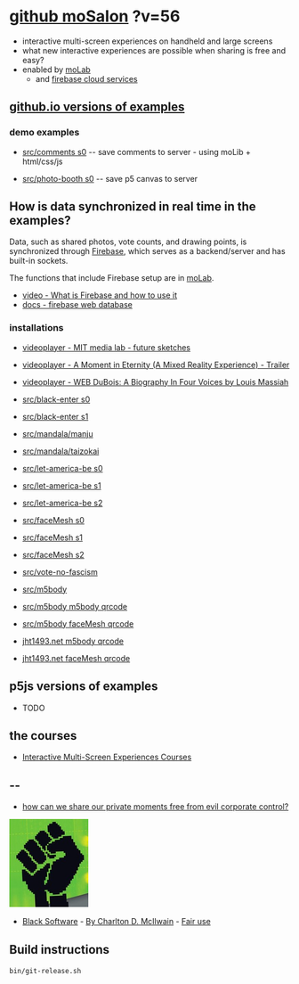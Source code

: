 # [github moSalon](https://github.com/molab-itp/moSalon) ?v=56

- interactive multi-screen experiences on handheld and large screens
- what new interactive experiences are possible when sharing is free and easy?
- enabled by [moLab](https://github.com/molab-itp/moLib)
  - and [firebase cloud services](https://firebase.google.com)

## [github.io versions of examples](https://molab-itp.github.io/moSalon?v=56)

### demo examples

- [src/comments s0](src/comments/?v=56)
  -- save comments to server - using moLib + html/css/js

- [src/photo-booth s0](src/photo-booth/?v=56)
  -- save p5 canvas to server

## How is data synchronized in real time in the examples?

Data, such as shared photos, vote counts, and drawing points, is synchronized through [Firebase](https://firebase.google.com), which serves as a backend/server and has built-in sockets.

The functions that include Firebase setup are in [moLab](https://github.com/molab-itp/moLib).

- [video - What is Firebase and how to use it](https://www.youtube.com/watch?v=p9pgI3Mg-So&list=PLl-K7zZEsYLnfwBe4WgEw9ao0J0N1LYDR&index=8)
- [docs - firebase web database](https://firebase.google.com/docs/database/web/start?hl=en&authuser=0)

### installations

- [videoplayer - MIT media lab - future sketches](src/videoplayer?playlist=xZGOQUiPuEE)
- [videoplayer - A Moment in Eternity (A Mixed Reality Experience) - Trailer](src/videoplayer?playlist=s1mo4k4bvEg)
- [videoplayer - WEB DuBois: A Biography In Four Voices by Louis Massiah](src/videoplayer?playlist=xIGJd4nP_f4)

- [src/black-enter s0](src/black-enter/?v=56&group=s0)
- [src/black-enter s1](src/black-enter/?v=56&group=s1)

- [src/mandala/manju](src/mandala/manju?v=56)
- [src/mandala/taizokai](src/mandala/taizokai?v=56)

- [src/let-america-be s0](src/let-america-be/qrcode?v=56&group=s0)
- [src/let-america-be s1](src/let-america-be/qrcode?v=56&group=s1)
- [src/let-america-be s2](src/let-america-be/qrcode?v=56&group=s2)

- [src/faceMesh s0](src/faceMesh/qrcode?v=56)
- [src/faceMesh s1](src/faceMesh/qrcode?v=56&group=s1)
- [src/faceMesh s2](src/faceMesh/qrcode?v=56&group=s2)

- [src/vote-no-fascism](src/vote-no-fascism/?v=56)

- [src/m5body](src/m5body/?v=56)
- [src/m5body m5body qrcode](src/m5body/qrcode-m5body/?v=56&app=mo-m5body&group=m5body)
- [src/m5body faceMesh qrcode](src/m5body/qrcode-facemesh/?v=56&app=mo-m5body&group=m5body)
- [jht1493.net m5body qrcode](https://jht1493.net/moSalon/demo/m5body/qrcode-m5body/?v=56&app=mo-m5body&group=m5body)
- [jht1493.net faceMesh qrcode](https://jht1493.net/moSalon/demo/m5body/qrcode-facemesh/?v=56&app=mo-m5body&group=m5body)

## p5js versions of examples

- TODO

## the courses

<!-- - [Interactive multi-screen experiences](https://github.com/p5videoKit/IM-Screens-2024-03-ima) -->

- [Interactive Multi-Screen Experiences Courses](https://github.com/orgs/p5videoKit/repositories?q=IM-Screens+sort%3Aname-asc)

## --

- [how can we share our private moments free from evil corporate control?](https://github.com/jht1493/jht-site?tab=readme-ov-file#why)

[![Black_Software](png/power-fist-142x158.png)](https://en.wikipedia.org/wiki/Black_Software)

- [Black Software](https://en.wikipedia.org/wiki/Black_Software) - [By Charlton D. McIlwain](https://global.oup.com/academic/product/black-software-9780190863845) - [Fair use](https://en.wikipedia.org/w/index.php?curid=67093597)

## Build instructions

```
bin/git-release.sh

```
